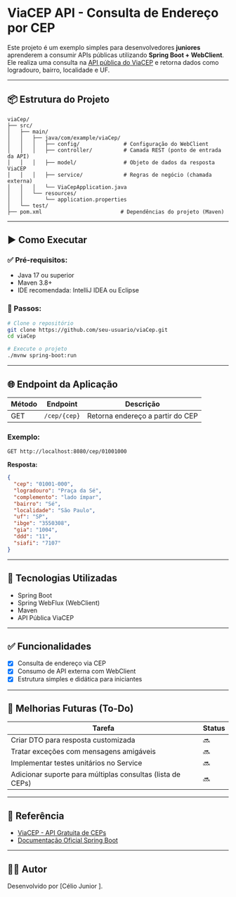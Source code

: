 # ViaCEP API - Consulta de Endereço por CEP

Este projeto é um exemplo simples para desenvolvedores **juniores** aprenderem a consumir APIs públicas utilizando **Spring Boot + WebClient**. Ele realiza uma consulta na [API pública do ViaCEP](https://viacep.com.br) e retorna dados como logradouro, bairro, localidade e UF.

---

## 📦 Estrutura do Projeto

```
viaCep/
├── src/
│   ├── main/
│   │   ├── java/com/example/viaCep/
│   │   │   ├── config/              # Configuração do WebClient
│   │   │   ├── controller/          # Camada REST (ponto de entrada da API)
│   │   │   ├── model/               # Objeto de dados da resposta ViaCEP
│   │   │   ├── service/             # Regras de negócio (chamada externa)
│   │   │   └── ViaCepApplication.java
│   │   └── resources/
│   │       └── application.properties
│   └── test/
├── pom.xml                         # Dependências do projeto (Maven)
```

---

## ▶️ Como Executar

### ✅ Pré-requisitos:
- Java 17 ou superior
- Maven 3.8+
- IDE recomendada: IntelliJ IDEA ou Eclipse

### 🔧 Passos:

```bash
# Clone o repositório
git clone https://github.com/seu-usuario/viaCep.git
cd viaCep

# Execute o projeto
./mvnw spring-boot:run
```

---

## 🌐 Endpoint da Aplicação

| Método | Endpoint                | Descrição                        |
|--------|-------------------------|----------------------------------|
| GET    | `/cep/{cep}`            | Retorna endereço a partir do CEP |

### Exemplo:

```http
GET http://localhost:8080/cep/01001000
```

**Resposta:**

```json
{
  "cep": "01001-000",
  "logradouro": "Praça da Sé",
  "complemento": "lado ímpar",
  "bairro": "Sé",
  "localidade": "São Paulo",
  "uf": "SP",
  "ibge": "3550308",
  "gia": "1004",
  "ddd": "11",
  "siafi": "7107"
}
```

---

## 🧠 Tecnologias Utilizadas

- Spring Boot
- Spring WebFlux (WebClient)
- Maven
- API Pública ViaCEP

---

## ✅ Funcionalidades

- [x] Consulta de endereço via CEP
- [x] Consumo de API externa com WebClient
- [x] Estrutura simples e didática para iniciantes

---

## 📌 Melhorias Futuras (To-Do)

| Tarefa                                                   | Status  |
|----------------------------------------------------------|---------|
| Criar DTO para resposta customizada                      | 🔜      |
| Tratar exceções com mensagens amigáveis                  | 🔜      |
| Implementar testes unitários no Service                  | 🔜      |
| Adicionar suporte para múltiplas consultas (lista de CEPs)| 🔜      |

---

## 🔗 Referência

- [ViaCEP - API Gratuita de CEPs](https://viacep.com.br/)
- [Documentação Oficial Spring Boot](https://spring.io/projects/spring-boot)

---

## 👨‍💻 Autor

Desenvolvido por [Célio Junior ].
